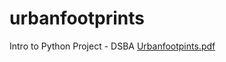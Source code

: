 # urbanfootprints
Intro to Python Project - DSBA 
[Urbanfootpints.pdf](https://github.com/user-attachments/files/17784563/Urbanfootpints.pdf)
